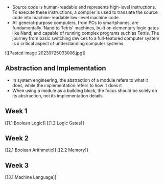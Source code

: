 - Source code is human-readable and represents high-level instructions. To execute these instructions, a compiler is used to translate the source code into machine-readable low-level machine code.
- All general-purpose computers, from PCs to smartphones, are fundamentally 'Nand to Tetris' machines, built on elementary logic gates like Nand, and capable of running complex programs such as Tetris. The journey from basic switching devices to a full-featured computer system is a critical aspect of understanding computer systems

![[Pasted image 20230725033006.jpg]]

## Abstraction and Implementation
- In system engineering, the abstraction of a module refers to what it does, while the implementation refers to how it does it
- When using a module as a building block, the focus should be solely on its abstraction, not its implementation details

## Week 1

[[1.1 Boolean Logic]]
[[1.2 Logic Gates]]

## Week 2

[[2.1 Boolean Arithmetic]]
[[2.2 Memory]]

## Week 3
[[3.1 Machine Language]]
